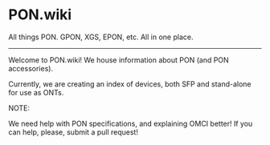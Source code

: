 # PON.wiki

All things PON. GPON, XGS, EPON, etc. All in one place.

---

Welcome to PON.wiki! We house information about PON (and PON accessories).

Currently, we are creating an index of devices, both SFP and stand-alone for use as ONTs. 


NOTE: 

We need help with PON specifications, and explaining OMCI better! If you can help, please, submit a pull request!

